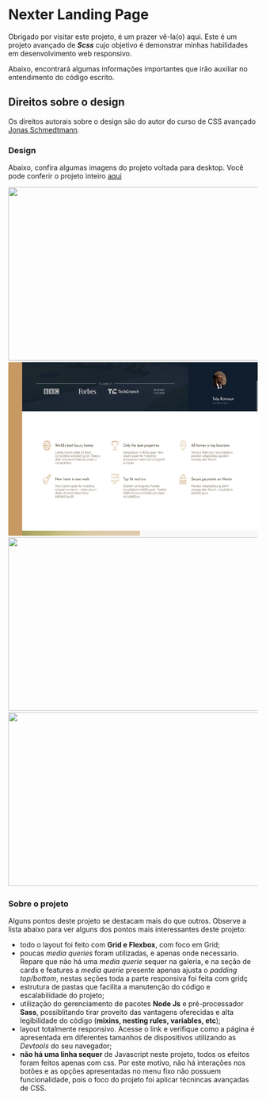 # Nexter Landing Page

Obrigado por visitar este projeto, é um prazer vê-la(o) aqui. Este é um projeto avançado de ***Scss*** cujo objetivo é demonstrar minhas habilidades em desenvolvimento web responsivo.

Abaixo, encontrará algumas informações importantes que irão auxiliar no entendimento do código escrito.

## Direitos sobre o design

Os direitos autorais sobre o design são do autor do curso de CSS avançado [Jonas Schmedtmann](https://www.udemy.com/user/jonasschmedtmann/).

### Design

Abaixo, confira algumas imagens do projeto voltada para desktop. Você pode conferir o projeto inteiro [aqui](https://nexter-portfolio.herokuapp.com/)

<img src="https://raw.githubusercontent.com/tsirianni/random-images/main/Nexter/Nexter%20-%20Header.png" height="350" width="600">
<img src="https://raw.githubusercontent.com/tsirianni/random-images/main/Nexter/Nexter%20-%20Features.png" height="350" width="600">
<img src="https://raw.githubusercontent.com/tsirianni/random-images/main/Nexter/Nexter%20-%20cards.png" height="350" width="600">
<img src="https://raw.githubusercontent.com/tsirianni/random-images/main/Nexter/Nexter%20-%20gallery.png" height="350" width="600">



### Sobre o projeto
Alguns pontos deste projeto se destacam mais do que outros. Observe a lista abaixo para ver alguns dos pontos mais interessantes deste projeto:

* todo o layout foi feito com **Grid e Flexbox**, com foco em Grid;
* poucas *media queries* foram utilizadas, e apenas onde necessario. Repare que não há uma *media querie* sequer na galeria, e na seção de cards e features a *media querie* presente apenas ajusta o *padding top/bottom*, nestas seções toda a parte responsiva foi feita com gridç
* estrutura de pastas que facilita a manutenção do código e escalabilidade do projeto;
* utilização do gerenciamento de pacotes **Node Js** e pré-processador **Sass**, possiblitando tirar proveito das vantagens oferecidas e alta legibilidade do código (**mixins, nesting rules, variables, etc**);
* layout totalmente responsivo. Acesse o link e verifique como a página é apresentada em diferentes tamanhos de dispositivos utilizando as *Devtools* do seu navegador;
* **não há uma linha sequer** de Javascript neste projeto, todos os efeitos foram feitos apenas com css. Por este motivo, não há interações nos botões e as opções apresentadas no menu fixo não possuem funcionalidade, pois o foco do projeto foi aplicar técnincas avançadas de CSS.
